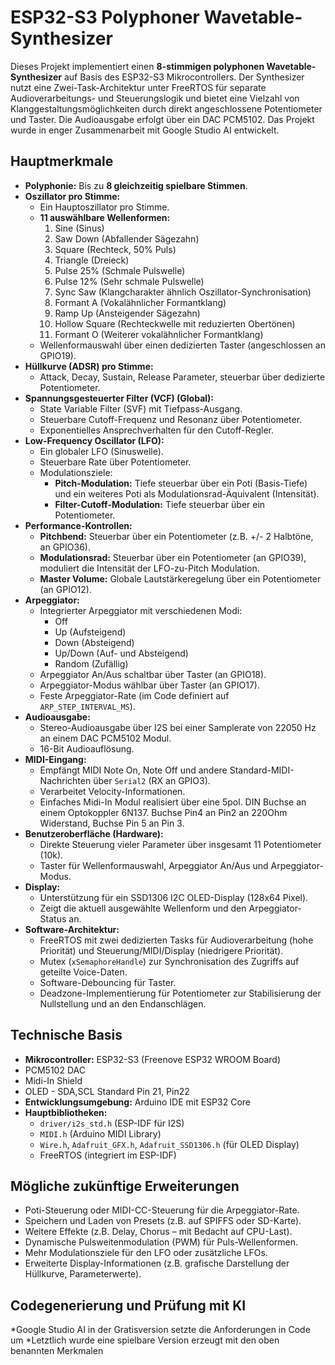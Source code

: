 # ESP32-S3 Polyphoner Wavetable-Synthesizer

Dieses Projekt implementiert einen **8-stimmigen polyphonen Wavetable-Synthesizer** auf Basis des ESP32-S3 Mikrocontrollers. Der Synthesizer nutzt eine Zwei-Task-Architektur unter FreeRTOS für separate Audioverarbeitungs- und Steuerungslogik und bietet eine Vielzahl von Klanggestaltungsmöglichkeiten durch direkt angeschlossene Potentiometer und Taster. Die Audioausgabe erfolgt über ein DAC PCM5102. Das Projekt wurde in enger Zusammenarbeit mit Google Studio AI entwickelt.

## Hauptmerkmale

*   **Polyphonie:** Bis zu **8 gleichzeitig spielbare Stimmen**.
*   **Oszillator pro Stimme:**
    *   Ein Hauptoszillator pro Stimme.
    *   **11 auswählbare Wellenformen:**
        1.  Sine (Sinus)
        2.  Saw Down (Abfallender Sägezahn)
        3.  Square (Rechteck, 50% Puls)
        4.  Triangle (Dreieck)
        5.  Pulse 25% (Schmale Pulswelle)
        6.  Pulse 12% (Sehr schmale Pulswelle)
        7.  Sync Saw (Klangcharakter ähnlich Oszillator-Synchronisation)
        8.  Formant A (Vokalähnlicher Formantklang)
        9.  Ramp Up (Ansteigender Sägezahn)
        10. Hollow Square (Rechteckwelle mit reduzierten Obertönen)
        11. Formant O (Weiterer vokalähnlicher Formantklang)
    *   Wellenformauswahl über einen dedizierten Taster (angeschlossen an GPIO19).
*   **Hüllkurve (ADSR) pro Stimme:**
    *   Attack, Decay, Sustain, Release Parameter, steuerbar über dedizierte Potentiometer.
*   **Spannungsgesteuerter Filter (VCF) (Global):**
    *   State Variable Filter (SVF) mit Tiefpass-Ausgang.
    *   Steuerbare Cutoff-Frequenz und Resonanz über Potentiometer.
    *   Exponentielles Ansprechverhalten für den Cutoff-Regler.
*   **Low-Frequency Oscillator (LFO):**
    *   Ein globaler LFO (Sinuswelle).
    *   Steuerbare Rate über Potentiometer.
    *   Modulationsziele:
        *   **Pitch-Modulation:** Tiefe steuerbar über ein Poti (Basis-Tiefe) und ein weiteres Poti als Modulationsrad-Äquivalent (Intensität).
        *   **Filter-Cutoff-Modulation:** Tiefe steuerbar über ein Potentiometer.
*   **Performance-Kontrollen:**
    *   **Pitchbend:** Steuerbar über ein Potentiometer (z.B. +/- 2 Halbtöne, an GPIO36).
    *   **Modulationsrad:** Steuerbar über ein Potentiometer (an GPIO39), moduliert die Intensität der LFO-zu-Pitch Modulation.
    *   **Master Volume:** Globale Lautstärkeregelung über ein Potentiometer (an GPIO12).
*   **Arpeggiator:**
    *   Integrierter Arpeggiator mit verschiedenen Modi:
        *   Off
        *   Up (Aufsteigend)
        *   Down (Absteigend)
        *   Up/Down (Auf- und Absteigend)
        *   Random (Zufällig)
    *   Arpeggiator An/Aus schaltbar über Taster (an GPIO18).
    *   Arpeggiator-Modus wählbar über Taster (an GPIO17).
    *   Feste Arpeggiator-Rate (im Code definiert auf `ARP_STEP_INTERVAL_MS`).
*   **Audioausgabe:**
    *   Stereo-Audioausgabe über I2S bei einer Samplerate von 22050 Hz an einem DAC PCM5102 Modul.
    *   16-Bit Audioauflösung.
*   **MIDI-Eingang:**
    *   Empfängt MIDI Note On, Note Off und andere Standard-MIDI-Nachrichten über `Serial2` (RX an GPIO3).
    *   Verarbeitet Velocity-Informationen.
    *   Einfaches Midi-In Modul realisiert über eine 5pol. DIN Buchse an einem Optokoppler 6N137. Buchse Pin4 an Pin2 an 220Ohm Widerstand, Buchse Pin 5 an Pin 3.
*   **Benutzeroberfläche (Hardware):**
    *   Direkte Steuerung vieler Parameter über insgesamt 11 Potentiometer (10k).
    *   Taster für Wellenformauswahl, Arpeggiator An/Aus und Arpeggiator-Modus.
*   **Display:**
    *   Unterstützung für ein SSD1306 I2C OLED-Display (128x64 Pixel).
    *   Zeigt die aktuell ausgewählte Wellenform und den Arpeggiator-Status an.
*   **Software-Architektur:**
    *   FreeRTOS mit zwei dedizierten Tasks für Audioverarbeitung (hohe Priorität) und Steuerung/MIDI/Display (niedrigere Priorität).
    *   Mutex (`xSemaphoreHandle`) zur Synchronisation des Zugriffs auf geteilte Voice-Daten.
    *   Software-Debouncing für Taster.
    *   Deadzone-Implementierung für Potentiometer zur Stabilisierung der Nullstellung und an den Endanschlägen.

## Technische Basis

*   **Mikrocontroller:** ESP32-S3 (Freenove ESP32 WROOM Board)
*   PCM5102 DAC
*   Midi-In Shield
*   OLED - SDA,SCL Standard Pin 21, Pin22
*   **Entwicklungsumgebung:** Arduino IDE mit ESP32 Core
*   **Hauptbibliotheken:**
    *   `driver/i2s_std.h` (ESP-IDF für I2S)
    *   `MIDI.h` (Arduino MIDI Library)
    *   `Wire.h`, `Adafruit_GFX.h`, `Adafruit_SSD1306.h` (für OLED Display)
    *   FreeRTOS (integriert im ESP-IDF)

## Mögliche zukünftige Erweiterungen

*   Poti-Steuerung oder MIDI-CC-Steuerung für die Arpeggiator-Rate.
*   Speichern und Laden von Presets (z.B. auf SPIFFS oder SD-Karte).
*   Weitere Effekte (z.B. Delay, Chorus – mit Bedacht auf CPU-Last).
*   Dynamische Pulsweitenmodulation (PWM) für Puls-Wellenformen.
*   Mehr Modulationsziele für den LFO oder zusätzliche LFOs.
*   Erweiterte Display-Informationen (z.B. grafische Darstellung der Hüllkurve, Parameterwerte).

  ## Codegenerierung und Prüfung mit KI
  *Google Studio AI in der Gratisversion setzte die Anforderungen in Code um
  *Letztlich wurde eine spielbare Version erzeugt mit den oben benannten Merkmalen
